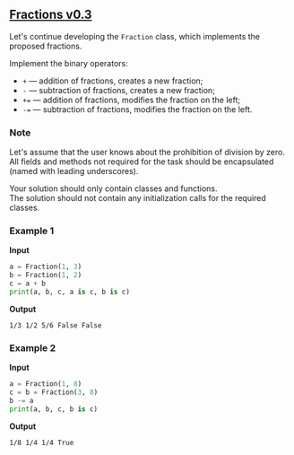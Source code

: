 ## [Fractions v0.3](../../../solutions/5.2/52_f.py)

Let's continue developing the `Fraction` class, which implements the proposed fractions.

Implement the binary operators:

- `+` — addition of fractions, creates a new fraction;
- `-` — subtraction of fractions, creates a new fraction;
- `+=` — addition of fractions, modifies the fraction on the left;
- `-=` — subtraction of fractions, modifies the fraction on the left.

### Note

Let's assume that the user knows about the prohibition of division by zero.\
All fields and methods not required for the task should be encapsulated (named with leading underscores).

Your solution should only contain classes and functions.\
The solution should not contain any initialization calls for the required classes.

### Example 1

__Input__
```python
a = Fraction(1, 3)
b = Fraction(1, 2)
c = a + b
print(a, b, c, a is c, b is c)
```

__Output__
```plaintext
1/3 1/2 5/6 False False
```

### Example 2

__Input__
```python
a = Fraction(1, 8)
c = b = Fraction(3, 8)
b -= a
print(a, b, c, b is c)
```

__Output__
```plaintext
1/8 1/4 1/4 True
```